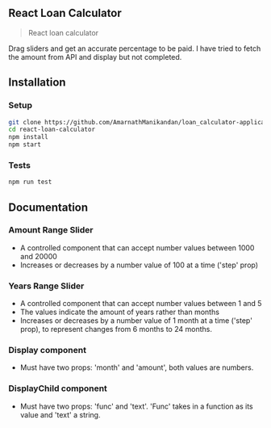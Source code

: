 ## React Loan Calculator

> React loan calculator



Drag sliders and get an accurate percentage to be paid.
I have tried to fetch the amount from API and display but not completed.




## Installation

### Setup

```sh
git clone https://github.com/AmarnathManikandan/loan_calculator-application-react-.git
cd react-loan-calculator
npm install
npm start
```

### Tests

```sh
npm run test
```

## Documentation

### Amount Range Slider

- A controlled component that can accept number values between 1000 and 20000
- Increases or decreases by a number value of 100 at a time ('step' prop)

### Years Range Slider

- A controlled component that can accept number values between 1 and 5
- The values indicate the amount of years rather than months
- Increases or decreases by a number value of 1 month at a time ('step' prop), to represent changes from 6 months to 24 months.

### Display component

- Must have two props: 'month' and 'amount', both values are numbers.

### DisplayChild component

- Must have two props: 'func' and 'text'. 'Func' takes in a function as its value and 'text' a string.
